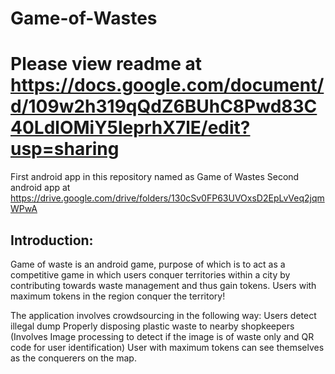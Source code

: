 # Game-of-Wastes

# Please view readme at https://docs.google.com/document/d/109w2h319qQdZ6BUhC8Pwd83C40LdlOMiY5leprhX7lE/edit?usp=sharing

First android app in this repository named as Game of Wastes
Second android app at https://drive.google.com/drive/folders/130cSv0FP63UVOxsD2EpLvVeq2jqmWPwA

## Introduction:

Game of waste is an android game, purpose of which is to act as a competitive game in which users conquer territories within a city by contributing towards waste management and thus gain tokens. Users with maximum tokens in the region conquer the territory!

The application involves crowdsourcing in the following way:
Users detect illegal dump
Properly disposing plastic waste to nearby shopkeepers
(Involves Image processing to detect if the image is of waste only and QR code for user identification)
User with maximum tokens can see themselves as the conquerers on the map.

